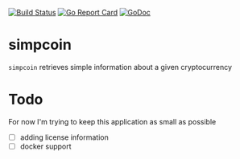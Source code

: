 [![Build Status](https://travis-ci.org/juanri0s/simpcoin.svg?branch=master)](https://travis-ci.org/juanri0s/simpcoin)
[![Go Report Card](https://goreportcard.com/badge/github.com/juanri0s/simpcoin)](https://goreportcard.com/report/github.com/juanri0s/simpcoin)
[![GoDoc](https://godoc.org/github.com/juanri0s/simpcoin?status.svg)](https://godoc.org/github.com/juanri0s/simpcoin)

# simpcoin

`simpcoin` retrieves simple information about a given cryptocurrency

# Todo

For now I'm trying to keep this application as small as possible

- [ ] adding license information
- [ ] docker support
